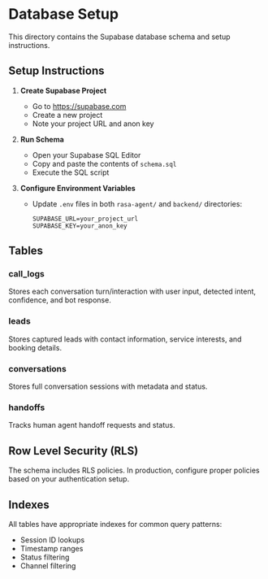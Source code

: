# Database Setup

This directory contains the Supabase database schema and setup instructions.

## Setup Instructions

1. **Create Supabase Project**
   - Go to https://supabase.com
   - Create a new project
   - Note your project URL and anon key

2. **Run Schema**
   - Open your Supabase SQL Editor
   - Copy and paste the contents of `schema.sql`
   - Execute the SQL script

3. **Configure Environment Variables**
   - Update `.env` files in both `rasa-agent/` and `backend/` directories:
     ```
     SUPABASE_URL=your_project_url
     SUPABASE_KEY=your_anon_key
     ```

## Tables

### call_logs
Stores each conversation turn/interaction with user input, detected intent, confidence, and bot response.

### leads
Stores captured leads with contact information, service interests, and booking details.

### conversations
Stores full conversation sessions with metadata and status.

### handoffs
Tracks human agent handoff requests and status.

## Row Level Security (RLS)

The schema includes RLS policies. In production, configure proper policies based on your authentication setup.

## Indexes

All tables have appropriate indexes for common query patterns:
- Session ID lookups
- Timestamp ranges
- Status filtering
- Channel filtering

